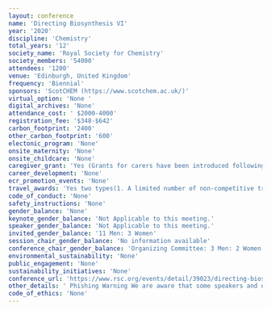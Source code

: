 ```yaml
---
layout: conference 
name: 'Directing Biosynthesis VI'
year: '2020'
discipline: 'Chemistry'
total_years: '12'
society_name: 'Royal Society for Chemistry'
society_members: '54000'
attendees: '1200'
venue: 'Edinburgh, United Kingdom'
frequency: 'Biennial'
sponsors: 'ScotCHEM (https://www.scotchem.ac.uk/)'
virtual_option: 'None '
digital_archives: 'None'
attendance_cost: ' $2000-4000'
registration_fee: '$348-$642'
carbon_footprint: '2400'
other_carbon_footprint: '600'
electonic_program: 'None'
onsite_maternity: 'None'
onsite_childcare: 'None'
caregiver_grant: 'Yes (Grants for carers have been introduced following the Royal Society of Chemistry Breaking the barriers report where 78percent of chemists working in UK academia felt that managing parenting and/or caring responsibilities has an impact on women’s retention and progression. This fund is not limited to women scientists and welcomes applications from anyone with caring responsibilities. These grants have been supported by The Royal Society of Chemistry’s Chemists’ Community Fund.    Caring responsibilities are wide and varied, and so each application will be individually assessed, examples of applications that we will consider include:    paying for extra home help or nursing care for a dependent whilst you will not be present  additional medical/respite care for a dependent whilst you will not be present  travel expenses for a relative to travel with you to care for dependents whilst you attend a meeting or event  paying for extended hours with a care worker/childminder/play scheme to cover time when you will arrive home later than normal.)'
career_development: 'None'
ecr_promotion_events: 'None'
travel_awards: 'Yes two types(1. A limited number of non-competitive travel grants of up to £200 are available for PhD students and early career scientists. These are assigned on a first come, first served basis.  Applicants must be Royal Society of Chemistry members of any level at the time of making their application.     2. Competitive grants of up to £800 are available to assist with international travel expenses for PhD students, postdocs within 10 years of completing their PhD and early career scientists (including technicians and industrialists) within 10 years of leaving full time education. In addition, applicants must be Royal Society of Chemistry members of any level at the time of making their application.)'
code_of_conduct: 'None'
safety_instructions: 'None'
gender_balance: 'None'
keynote_gender_balance: 'Not Applicable to this meeting.'
speaker_gender_balance: 'Not Applicable to this meeting.'
invited_gender_balance: '11 Men: 3 Women'
session_chair_gender_balance: 'No information available'
conference_chair_gender_balance: 'Organizing Committee: 3 Men: 2 Women'
environmental_sustainability: 'None'
public_engagement: 'None'
sustainability_initiatives: 'None'
conference_url: 'https://www.rsc.org/events/detail/39023/directing-biosynthesis-vi'
other_details: ' Phishing Warning We are aware that some speakers and delegates have been approached by companies claiming to operate on behalf of the Royal Society of Chemistry to book their travel and accommodation for our conferences. Please note that whilst we do sometimes work with accommodation providers in order to facilitate hotel bookings, they would never approach you in the first instance. Details of accommodation providers that we are working with are in the ‘accommodation’ section of this webpage. If you are unsure about an e-mail / phone call you receive, please contact us and do not provide any credit card details or personal information. '
code_of_ethics: 'None'
---
```

